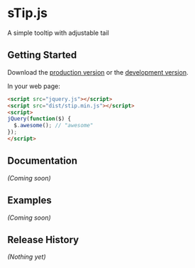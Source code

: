 # sTip.js

A simple tooltip with adjustable tail

## Getting Started

Download the [production version][min] or the [development version][max].

[min]: https://raw.github.com/websiddu/jquery-stip/master/dist/jquery.stip.min.js
[max]: https://raw.github.com/websiddu/jquery-stip/master/dist/jquery.stip.js

In your web page:

```html
<script src="jquery.js"></script>
<script src="dist/stip.min.js"></script>
<script>
jQuery(function($) {
  $.awesome(); // "awesome"
});
</script>
```

## Documentation
_(Coming soon)_

## Examples
_(Coming soon)_

## Release History
_(Nothing yet)_
